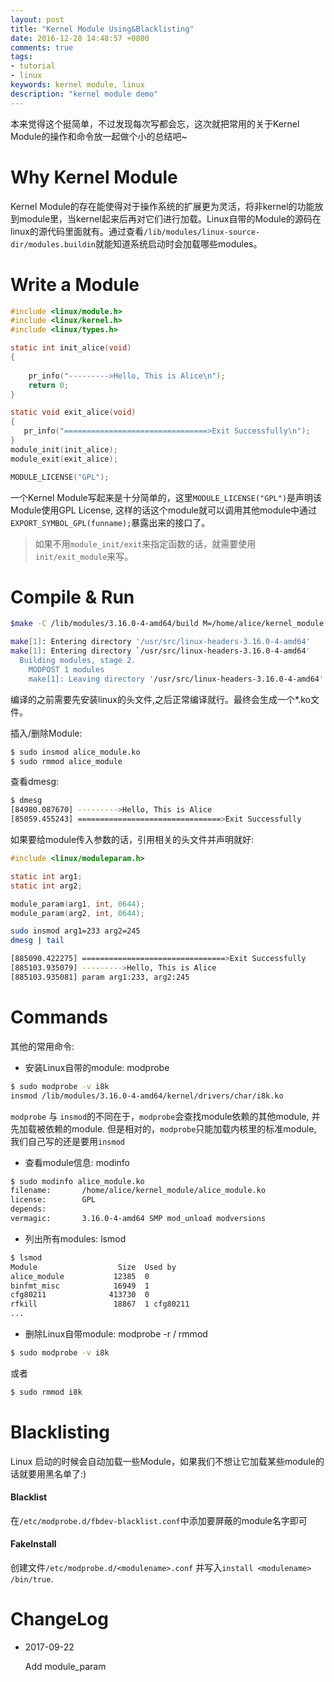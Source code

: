 ```yaml
---
layout: post
title: "Kernel Module Using&Blacklisting"
date: 2016-12-28 14:48:57 +0800
comments: true
tags:
- tutorial
- linux
keywords: kernel module, linux
description: "kernel module demo"
---
```


本来觉得这个挺简单，不过发现每次写都会忘，这次就把常用的关于Kernel Module的操作和命令放一起做个小的总结吧~

<!-- more -->

# Why Kernel Module

Kernel Module的存在能使得对于操作系统的扩展更为灵活，将非kernel的功能放到module里，当kernel起来后再对它们进行加载。Linux自带的Module的源码在linux的源代码里面就有。通过查看`/lib/modules/linux-source-dir/modules.buildin`就能知道系统启动时会加载哪些modules。

# Write a Module

```c alice_module.c https://github.com/SilentAlice/BlogExamples/blob/master/kernel_module/alice_module.c source
#include <linux/module.h>
#include <linux/kernel.h>
#include <linux/types.h>

static int init_alice(void)
{
    
    pr_info("--------->Hello, This is Alice\n");
    return 0;
}

static void exit_alice(void)
{
   pr_info("================================>Exit Successfully\n");
}
module_init(init_alice);
module_exit(exit_alice);

MODULE_LICENSE("GPL");
```

一个Kernel Module写起来是十分简单的，这里`MODULE_LICENSE("GPL")`是声明该Module使用GPL License, 这样的话这个module就可以调用其他module中通过`EXPORT_SYMBOL_GPL(funname);`暴露出来的接口了。

> 如果不用`module_init/exit`来指定函数的话，就需要使用`init/exit_module`来写。

# Compile & Run

```sh
$make -C /lib/modules/3.16.0-4-amd64/build M=/home/alice/kernel_module modules

make[1]: Entering directory '/usr/src/linux-headers-3.16.0-4-amd64'
make[1]: Entering directory `/usr/src/linux-headers-3.16.0-4-amd64'
  Building modules, stage 2.
    MODPOST 1 modules
    make[1]: Leaving directory '/usr/src/linux-headers-3.16.0-4-amd64'
```

编译的之前需要先安装linux的头文件,之后正常编译就行。最终会生成一个\*.ko文件。

插入/删除Module:

```sh
$ sudo insmod alice_module.ko
$ sudo rmmod alice_module
```

查看dmesg:

```sh
$ dmesg
[84980.087670] --------->Hello, This is Alice
[85059.455243] ================================>Exit Successfully
```

如果要给module传入参数的话，引用相关的头文件并声明就好:

```c
#include <linux/moduleparam.h>

static int arg1;
static int arg2;

module_param(arg1, int, 0644);
module_param(arg2, int, 0644);
```

```sh
sudo insmod arg1=233 arg2=245
dmesg | tail

[885090.422275] ================================>Exit Successfully
[885103.935079] --------->Hello, This is Alice
[885103.935081] param arg1:233, arg2:245
```

# Commands

其他的常用命令:

* 安装Linux自带的module: modprobe
```sh
$ sudo modprobe -v i8k
insmod /lib/modules/3.16.0-4-amd64/kernel/drivers/char/i8k.ko
```

`modprobe` 与 `insmod`的不同在于，`modprobe`会查找module依赖的其他module, 并先加载被依赖的module. 但是相对的，`modprobe`只能加载内核里的标准module, 我们自己写的还是要用`insmod`

* 查看module信息: modinfo
```sh
$ sudo modinfo alice_module.ko
filename:       /home/alice/kernel_module/alice_module.ko
license:        GPL
depends:
vermagic:       3.16.0-4-amd64 SMP mod_unload modversions
```

* 列出所有modules: lsmod
```sh
$ lsmod
Module                  Size  Used by
alice_module           12385  0
binfmt_misc            16949  1
cfg80211              413730  0
rfkill                 18867  1 cfg80211
...
```

* 删除Linux自带module: modprobe -r / rmmod
```sh
$ sudo modprobe -v i8k
```

  或者

```sh
$ sudo rmmod i8k
```

# Blacklisting

Linux 启动的时候会自动加载一些Module，如果我们不想让它加载某些module的话就要用黑名单了:)

#### Blacklist
在`/etc/modprobe.d/fbdev-blacklist.conf`中添加要屏蔽的module名字即可

#### FakeInstall
创建文件`/etc/modprobe.d/<modulename>.conf` 并写入`install <modulename> /bin/true`.


# ChangeLog

* 2017-09-22

    Add module_param
